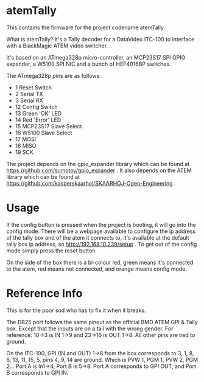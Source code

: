 # atemTally

This contains the firmware for the project codename atemTally.

What is atemTally? It's a Tally decoder for a DataVideo ITC-100 to interface with a BlackMagic ATEM video switcher.

It's based on an ATmega328p micro-controller, an MCP23S17 SPI GPIO expander, a W5100 SPI NIC and a bunch of HEF4016BP switches.

The ATmega328p pins are as follows:
*  1 Reset Switch
*  2 Serial TX
*  3 Serial RX
* 12 Config Switch
* 13 Green 'OK' LED
* 14 Red 'Error' LED
* 15 MCP23S17 Slave Select
* 16 W5100 Slave Select
* 17 MOSI
* 18 MISO
* 19 SCK

The project depends on the gpio_expander library which can be found at https://github.com/sumotoy/gpio_expander . It also depends on the ATEM library which can be found at https://github.com/kasperskaarhoj/SKAARHOJ-Open-Engineering .

# Usage

If the config button is pressed when the project is booting, it will go into the config mode. There will be a webpage available to configure the ip address of the tally box and of the atem it connects to, it's available at the default tally box ip address, so http://192.168.10.239/setup . To get out of the config mode simply press the reset button.

On the side of the box there is a bi-colour led, green means it's connected to the atem, red means not connected, and orange means config mode.

# Reference Info
This is for the poor sod who has to fix it when it breaks.

The DB25 port follows the same pinout as the official BMD ATEM GPI & Tally box. Except that the inputs are on a tail with the wrong gender. For reference: 10->3 is IN 1->9 and 23->16 is OUT 1->8. All other pins are tied to ground.

On the ITC-100, GPI (IN and OUT) 1->8 from the box corresponds to 3, 1, 8, 6, 13, 11, 15, 5, pins 4, 9, 14 are ground. Which is PVW 1, PGM 1, PVW 2, PGM 2... Port A is In1->4, Port B is 5->8. Port A corresponds to GPI OUT, and Port B corresponds to GPI IN.
